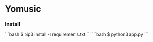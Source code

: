 # Yomusic

<h3>Install</h3>
```bash
$ pip3 install -r requirements.txt
```
```bash
$ python3 app.py
```
